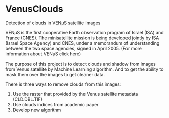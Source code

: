 ﻿# VenusClouds
Detection of clouds in VENµS satellite images

VENµS is the first cooperative Earth observation program of Israel (ISA) and France (CNES). The minisatellite mission is being developed jointly by ISA (Israel Space Agency) and CNES, under a memorandum of understanding between the two space agencies, signed in April 2005.
(For more information about VENµS click here)

The purpose of this project is to detect clouds and shadow from images from Venus satellite by Machine Learning algorithm. And to get the ability to mask them over the images to get cleaner data.

There is three ways to remove clouds from this images:
1. Use the raster that provided by the Venus satellite metadata (CLD.DBL.TIF)
2. Use clouds indices from academic paper
3. Develop new algorithm 

